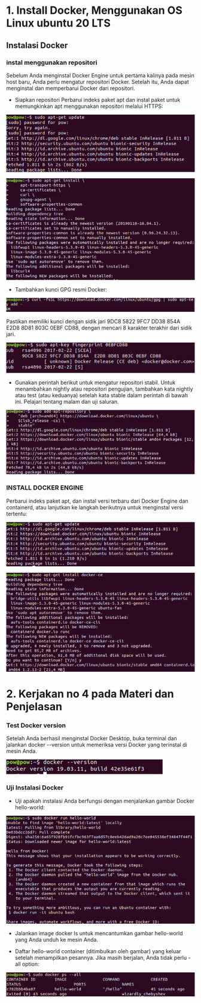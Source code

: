 # 1. Install Docker, Menggunakan OS Linux ubuntu 20 LTS
## Instalasi Docker

### instal menggunakan repositori
Sebelum Anda menginstal Docker Engine untuk pertama kalinya pada mesin host baru, Anda perlu mengatur repositori Docker. Setelah itu, Anda dapat menginstal dan memperbarui Docker dari repositori.

* Siapkan repositori
Perbarui indeks paket apt dan instal paket untuk memungkinkan apt menggunakan repositori melalui HTTPS:

![Docker Installer](https://github.com/Wahyupr/tekn-cloud-computing/blob/master/minggu-07/images/install%20Docker/gambar-02.png)

![Docker Installer](https://github.com/Wahyupr/tekn-cloud-computing/blob/master/minggu-07/images/install%20Docker/gambar-03.png)

* Tambahkan kunci GPG resmi Docker:

![Docker Installer](https://github.com/Wahyupr/tekn-cloud-computing/blob/master/minggu-07/images/install%20Docker/gambar-04.png)

Pastikan memiliki kunci dengan sidik jari 9DC8 5822 9FC7 DD38 854A E2D8 8D81 803C 0EBF CD88, dengan mencari 8 karakter terakhir dari sidik jari.

![Docker Installer](https://github.com/Wahyupr/tekn-cloud-computing/blob/master/minggu-07/images/install%20Docker/gambar-05.png)

* Gunakan perintah berikut untuk mengatur repositori stabil. Untuk menambahkan nightly atau repositori pengujian, tambahkan kata nightly atau test (atau keduanya) setelah kata stable dalam perintah di bawah ini. Pelajari tentang malam dan uji saluran.

![Docker Installer](https://github.com/Wahyupr/tekn-cloud-computing/blob/master/minggu-07/images/install%20Docker/gambar-06.png)



### INSTALL DOCKER ENGINE
Perbarui indeks paket apt, dan instal versi terbaru dari Docker Engine dan containerd, atau lanjutkan ke langkah berikutnya untuk menginstal versi tertentu:

![Docker Installer](https://github.com/Wahyupr/tekn-cloud-computing/blob/master/minggu-07/images/install%20Docker/gambar-07.png)

![Docker Installer](https://github.com/Wahyupr/tekn-cloud-computing/blob/master/minggu-07/images/install%20Docker/gambar-08.png)

# 2. Kerjakan no 4 pada Materi dan Penjelasan

### Test Docker version

Setelah Anda berhasil menginstal Docker Desktop, buka terminal dan jalankan docker --version untuk memeriksa versi Docker yang terinstal di mesin Anda.

![Docker Installer](https://github.com/Wahyupr/tekn-cloud-computing/blob/master/minggu-07/images/install%20Docker/gambar-10.png)

### Uji Instalasi Docker
* Uji apakah instalasi Anda berfungsi dengan menjalankan gambar Docker hello-world:

![Docker Installer](https://github.com/Wahyupr/tekn-cloud-computing/blob/master/minggu-07/images/install%20Docker/gambar-11.png)

* Jalankan image docker ls untuk mencantumkan gambar hello-world yang Anda unduh ke mesin Anda.

* Daftar hello-world container (ditimbulkan oleh gambar) yang keluar setelah menampilkan pesannya. Jika masih berjalan, Anda tidak perlu -all option:


![Docker Installer](https://github.com/Wahyupr/tekn-cloud-computing/blob/master/minggu-07/images/install%20Docker/gambar-12.png)
